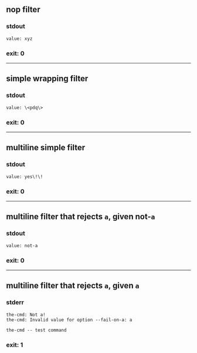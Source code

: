 ## nop filter

### stdout
```
value: xyz
```

### exit: 0

- - - - - - - - - -

## simple wrapping filter

### stdout
```
value: \<pdq\>
```

### exit: 0

- - - - - - - - - -

## multiline simple filter

### stdout
```
value: yes\!\!
```

### exit: 0

- - - - - - - - - -

## multiline filter that rejects `a`, given not-`a`

### stdout
```
value: not-a
```

### exit: 0

- - - - - - - - - -

## multiline filter that rejects `a`, given `a`

### stderr
```
the-cmd: Not a!
the-cmd: Invalid value for option --fail-on-a: a

the-cmd -- test command
```

### exit: 1
